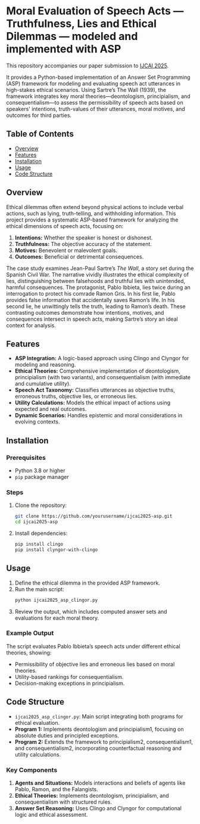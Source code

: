 
# Moral Evaluation of Speech Acts — Truthfulness, Lies and Ethical Dilemmas — modeled and implemented with ASP

This repository accompanies our paper submission to [IJCAI 2025](https://2025.ijcai.org). 

It provides a Python-based implementation of an Answer Set Programming (ASP) framework for modeling and evaluating speech act utterances in high-stakes ethical scenarios. Using Sartre’s The Wall (1939), the framework integrates key moral theories—deontologism, principialism, and consequentialism—to assess the permissibility of speech acts based on speakers' intentions, truth-values of their utterances, moral motives, and outcomes for third parties.

## Table of Contents

- [Overview](#overview)
- [Features](#features)
- [Installation](#installation)
- [Usage](#usage)
- [Code Structure](#code-structure)

## Overview

Ethical dilemmas often extend beyond physical actions to include verbal actions, such as lying, truth-telling, and withholding information. This project provides a systematic ASP-based framework for analyzing the ethical dimensions of speech acts, focusing on:

1. **Intentions:** Whether the speaker is honest or dishonest.
2. **Truthfulness:** The objective accuracy of the statement.
3. **Motives:** Benevolent or malevolent goals.
4. **Outcomes:** Beneficial or detrimental consequences.

The case study examines Jean-Paul Sartre’s *The Wall*, a story set during the Spanish Civil War. The narrative vividly illustrates the ethical complexity of lies, distinguishing between falsehoods and truthful lies with unintended, harmful consequences. The protagonist, Pablo Ibbieta, lies twice during an interrogation to protect his comrade Ramon Gris. In his first lie, Pablo provides false information that accidentally saves Ramon’s life. In his second lie, he unwittingly tells the truth, leading to Ramon’s death. These contrasting outcomes demonstrate how intentions, motives, and consequences intersect in speech acts, making Sartre’s story an ideal context for analysis.

## Features

- **ASP Integration:** A logic-based approach using Clingo and Clyngor for modeling and reasoning.
- **Ethical Theories:** Comprehensive implementation of deontologism, principialism (with two variants), and consequentialism (with immediate and cumulative utility).
- **Speech Act Taxonomy:** Classifies utterances as objective truths, erroneous truths, objective lies, or erroneous lies.
- **Utility Calculations:** Models the ethical impact of actions using expected and real outcomes.
- **Dynamic Scenarios:** Handles epistemic and moral considerations in evolving contexts.

## Installation

### Prerequisites

- Python 3.8 or higher
- `pip` package manager

### Steps

1. Clone the repository:
   ```bash
   git clone https://github.com/yourusername/ijcai2025-asp.git
   cd ijcai2025-asp
   ```

2. Install dependencies:
   ```bash
   pip install clingo
   pip install clyngor-with-clingo
   ```

## Usage

1. Define the ethical dilemma in the provided ASP framework.
2. Run the main script:
   ```bash
   python ijcai2025_asp_clingor.py
   ```
3. Review the output, which includes computed answer sets and evaluations for each moral theory.

### Example Output

The script evaluates Pablo Ibbieta’s speech acts under different ethical theories, showing:
- Permissibility of objective lies and erroneous lies based on moral theories.
- Utility-based rankings for consequentialism.
- Decision-making exceptions in principialism.

## Code Structure

- `ijcai2025_asp_clingor.py`: Main script integrating both programs for ethical evaluation.
- **Program 1:** Implements deontologism and principialism1, focusing on absolute duties and principled exceptions.
- **Program 2:** Extends the framework to principialism2, consequentialism1, and consequentialism2, incorporating counterfactual reasoning and utility calculations.

### Key Components

1. **Agents and Situations:** Models interactions and beliefs of agents like Pablo, Ramon, and the Falangists.
2. **Ethical Theories:** Implements deontologism, principialism, and consequentialism with structured rules.
3. **Answer Set Reasoning:** Uses Clingo and Clyngor for computational logic and ethical assessment.



